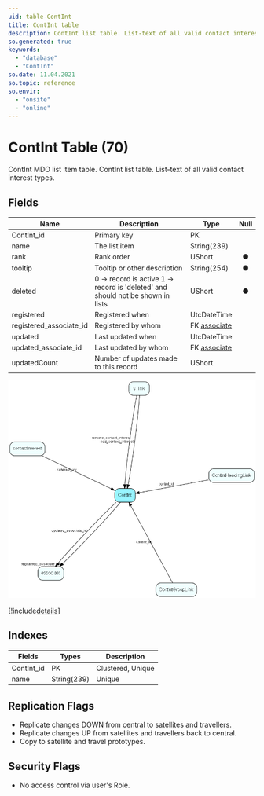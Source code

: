 ```yaml
---
uid: table-ContInt
title: ContInt table
description: ContInt list table. List-text of all valid contact interest types.
so.generated: true
keywords:
  - "database"
  - "ContInt"
so.date: 11.04.2021
so.topic: reference
so.envir:
  - "onsite"
  - "online"
---
```


# ContInt Table (70)

ContInt MDO list item table.
ContInt list table. List-text of all valid contact interest types.

## Fields

| Name | Description | Type | Null |
|------|-------------|------|:----:|
|ContInt\_id|Primary key|PK| |
|name|The list item|String(239)| |
|rank|Rank order|UShort|&#x25CF;|
|tooltip|Tooltip or other description|String(254)|&#x25CF;|
|deleted|0 -&gt; record is active 1 -&gt; record is &apos;deleted&apos; and should not be shown in lists|UShort|&#x25CF;|
|registered|Registered when|UtcDateTime| |
|registered\_associate\_id|Registered by whom|FK [associate](associate.md)| |
|updated|Last updated when|UtcDateTime| |
|updated\_associate\_id|Last updated by whom|FK [associate](associate.md)| |
|updatedCount|Number of updates made to this record|UShort| |


![ContInt table relationship diagram](./media/ContInt.png)

[!include[details](./includes/contint.md)]

## Indexes

| Fields | Types | Description |
|--------|-------|-------------|
|ContInt\_id |PK |Clustered, Unique |
|name |String(239) |Unique |

## Replication Flags

* Replicate changes DOWN from central to satellites and travellers.
* Replicate changes UP from satellites and travellers back to central.
* Copy to satellite and travel prototypes.

## Security Flags

* No access control via user's Role.

